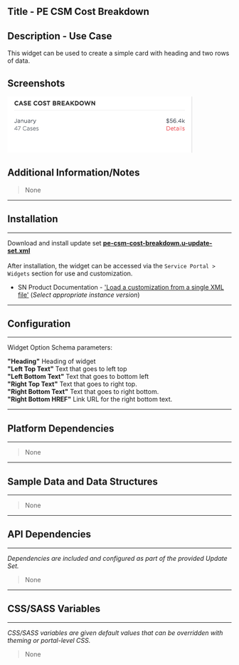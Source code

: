 ## Title - PE CSM Cost Breakdown

## Description - Use Case

This widget can be used to create a simple card with heading and two rows of data.

## Screenshots
![alt text](../images/pe-csm-cost-breakdown.png "Pe csm Cost breakdown")

## Additional Information/Notes 
> None
---
## Installation
---
Download and install update set **[pe-csm-cost-breakdown.u-update-set.xml](pe-csm-cost-breakdown.u-update-set.xml)** <br/><br/>
After installation, the widget can be accessed via the `Service Portal > Widgets` section for use and customization.<br/>
* SN Product Documentation - ['Load a customization from a single XML file'](https://docs.servicenow.com/search?q=Load+a+customization+from+a+single+XML+file)   (<i>Select appropriate instance version</i>)
---
## Configuration
---
Widget Option Schema parameters:

**"Heading"** Heading of widget<br/>
**"Left Top Text"** Text that goes to left top<br/>
**"Left Bottom Text"** Text that goes to bottom left<br/>
**"Right Top Text"** Text that goes to right top.<br/>
**"Right Bottom Text"** Text that goes to right bottom.<br/>
**"Right Bottom HREF"** Link URL for the right bottom text.<br/>

---
## Platform Dependencies
---
> None
---
## Sample Data and Data Structures
---
> None
---
## API Dependencies
---
<i>Dependencies are included and configured as part of the provided Update Set.</i>
> None
---
## CSS/SASS Variables
---
_CSS/SASS variables are given default values that can be overridden with theming or portal-level CSS._
> None